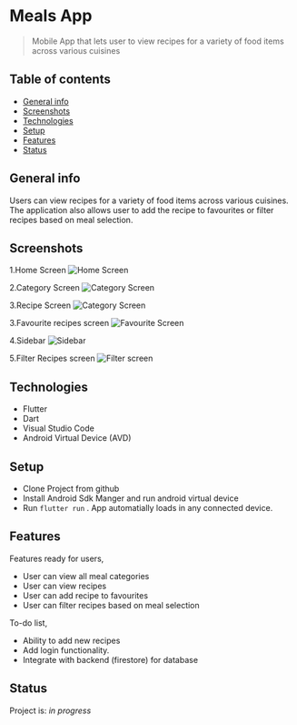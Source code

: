 
# Meals App

> Mobile App that lets user to view recipes for a variety of food items across various cuisines

## Table of contents

* [General info](#general-info)
* [Screenshots](#screenshots)
* [Technologies](#technologies)
* [Setup](#setup)
* [Features](#features)
* [Status](#status)

## General info

Users can view recipes for a variety of food items across various cuisines. The application also allows user to add the recipe to favourites or filter recipes based on meal selection.

## Screenshots

1.Home Screen
![Home Screen](./screenshots/categoriesScreen.png)

2.Category Screen
![Category Screen](./screenshots/singleCategory.png)

3.Recipe Screen
![Category Screen](./screenshots/recipe.png)

3.Favourite recipes screen
![Favourite Screen](./screenshots/favouritesScreen.png)

4.Sidebar
![Sidebar](./screenshots/drawer.png)

5.Filter Recipes screen
![Filter screen](./screenshots/filterScreen.png)

## Technologies

* Flutter
* Dart
* Visual Studio Code
* Android Virtual Device (AVD)

## Setup

* Clone Project from github
* Install Android Sdk Manger and run android virtual device 
* Run `flutter run` . App automatially loads in any connected device.

## Features

Features ready for users,

* User can view all meal categories
* User can view recipes
* User can add recipe to favourites
* User can filter recipes based on meal selection

To-do list,

* Ability to add new recipes
* Add login functionality.
* Integrate with backend (firestore) for database

## Status

Project is: _in progress_